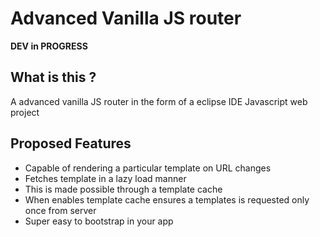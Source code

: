 # Advanced Vanilla JS router

**DEV in PROGRESS**

## What is this ?

A advanced vanilla JS router in the form of a eclipse IDE
Javascript web project

## Proposed Features

- Capable of rendering a particular template on URL changes
- Fetches template in a lazy load manner
- This is made possible through a template cache
- When enables template cache ensures a templates is requested only once from server
- Super easy to bootstrap in your app